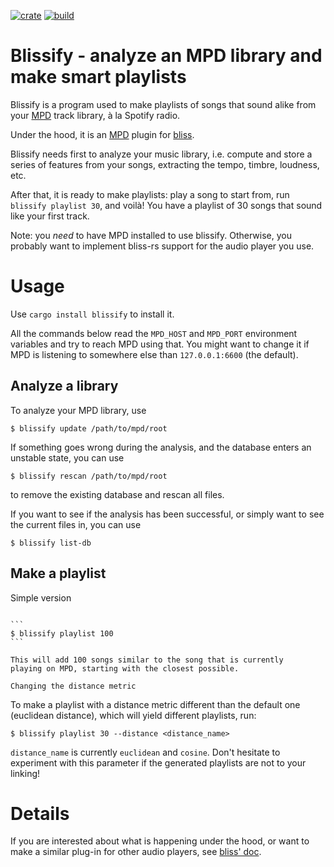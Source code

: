 [![crate](https://img.shields.io/crates/v/blissify.svg)](https://crates.io/crates/blissify)
[![build](https://github.com/Polochon-street/blissify-rs/workflows/Rust/badge.svg)](https://github.com/Polochon-street/blissify-rs/actions)

Blissify - analyze an MPD library and make smart playlists
==========================================================

Blissify is a program used to make playlists of songs that sound alike
from your [MPD](https://www.musicpd.org/) track library, à la Spotify radio.

Under the hood, it is an [MPD](https://www.musicpd.org/) plugin
for [bliss](https://crates.io/crates/bliss-audio).

Blissify needs first to analyze your music library, i.e. compute and store
a series of features from your songs, extracting the tempo, timbre,
loudness, etc.

After that, it is ready to make playlists: play a song to start from, run
`blissify playlist 30`, and voilà! You have a playlist of 30 songs that
sound like your first track.

Note: you *need* to have MPD installed to use blissify. Otherwise, you
probably want to implement bliss-rs support for the audio player you use.

Usage
=====

Use `cargo install blissify` to install it.

All the commands below read the `MPD_HOST` and `MPD_PORT` environment
variables and try to reach MPD using that. You might want to change
it if MPD is listening to somewhere else than `127.0.0.1:6600` (the default).

Analyze a library
-----------------

To analyze your MPD library, use
```
$ blissify update /path/to/mpd/root
```

If something goes wrong during the analysis, and the database enters an
unstable state, you can use
```
$ blissify rescan /path/to/mpd/root
```
to remove the existing database and rescan all files.

If you want to see if the analysis has been successful, or simply want to see
the current files in, you can use
```
$ blissify list-db
```

Make a playlist
---------------

Simple version
~~~~~~~~~~~~~~

```
$ blissify playlist 100
```

This will add 100 songs similar to the song that is currently
playing on MPD, starting with the closest possible.

Changing the distance metric
~~~~~~~~~~~~~~~~~~~~~~~~~~~~

To make a playlist with a distance metric different than the default one
(euclidean distance), which will yield different playlists, run:

```
$ blissify playlist 30 --distance <distance_name>
```

`distance_name` is currently `euclidean` and `cosine`. Don't hesitate to
experiment with this parameter if the generated playlists are not to your
linking!

Details
=======

If you are interested about what is happening under the hood, or want to make
a similar plug-in for other audio players, see
[bliss' doc](https://docs.rs/crate/bliss-audio/).
